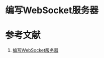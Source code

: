 编写WebSocket服务器
=============

参考文献
==========
1. [编写WebSocket服务器](https://developer.mozilla.org/zh-CN/docs/WebSockets/Writing_WebSocket_servers)
